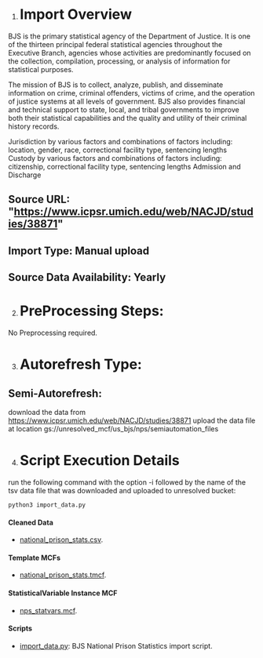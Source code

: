 1. # Import Overview

BJS is the primary statistical agency of the Department of Justice. It is one of the thirteen principal federal statistical agencies throughout the Executive Branch, agencies whose activities are predominantly focused on the collection, compilation, processing, or analysis of information for statistical purposes.

The mission of BJS is to collect, analyze, publish, and disseminate information on crime, criminal offenders, victims of crime, and the operation of justice systems at all levels of government. BJS also provides financial and technical support to state, local, and tribal governments to improve both their statistical capabilities and the quality and utility of their criminal history records. 

Jurisdiction by various factors and combinations of factors including: location, gender, race, correctional facility type, sentencing lengths
Custody by various factors and combinations of factors including: citizenship, correctional facility type, sentencing lengths
Admission and Discharge


## Source URL: "https://www.icpsr.umich.edu/web/NACJD/studies/38871"
## Import Type: Manual upload
## Source Data Availability: Yearly


2. # PreProcessing Steps:
No Preprocessing required.

3. # Autorefresh Type:
## Semi-Autorefresh: 
download the data from https://www.icpsr.umich.edu/web/NACJD/studies/38871
upload the data file at location gs://unresolved_mcf/us_bjs/nps/semiautomation_files

4. # Script Execution Details
run the following command with the option -i followed by the name of the tsv data file that was downloaded and uploaded to unresolved bucket:
```
python3 import_data.py
```

#### Cleaned Data
- [national_prison_stats.csv](national_prison_stats.csv).

#### Template MCFs
- [national_prison_stats.tmcf](national_prison_stats.tmcf).

#### StatisticalVariable Instance MCF
- [nps_statvars.mcf](nps_statvars.mcf).

#### Scripts
- [import_data.py](import_data.py): BJS National Prison Statistics import script.




